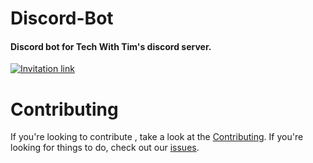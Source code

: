 # Discord-Bot
#### Discord bot for Tech With Tim's discord server.
[![Invitation link](https://discord.com/api/guilds/501090983539245061/widget.png?style=banner3)](https://discord.gg/twt)

# Contributing

If you're looking to contribute , take a look at the [Contributing](CONTRIBUTING.md). If you're looking for things to do, check out our [issues](https://github.com/SylteA/Discord-Bot/issues).
